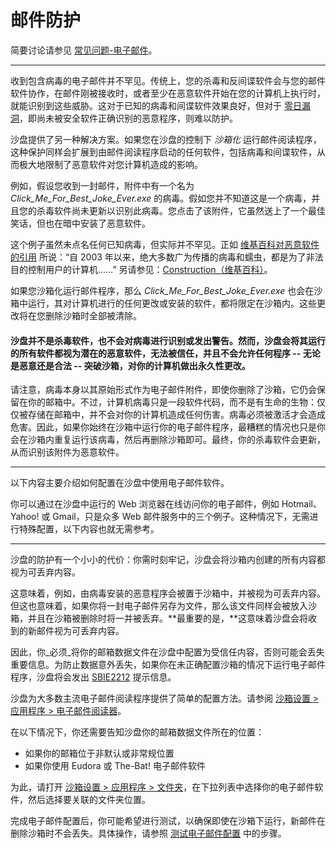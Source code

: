 # 邮件防护

简要讨论请参见 [常见问题-电子邮件](FAQEmail.md)。

* * *

收到包含病毒的电子邮件并不罕见。传统上，您的杀毒和反间谍软件会与您的邮件软件协作，在邮件刚被接收时，或者至少在恶意软件开始在您的计算机上执行时，就能识别到这些威胁。这对于已知的病毒和间谍软件效果良好，但对于 [零日漏洞](https://en.wikipedia.org/wiki/Zero-day_(computing))，即尚未被安全软件正确识别的恶意程序，则难以防护。

沙盘提供了另一种解决方案。如果您在沙盘的控制下 _沙箱化_ 运行邮件阅读程序，这种保护同样会扩展到由邮件阅读程序启动的任何软件，包括病毒和间谍软件，从而极大地限制了恶意软件对您计算机造成的影响。

例如，假设您收到一封邮件，附件中有一个名为 _Click_Me_For_Best_Joke_Ever.exe_ 的病毒。假如您并不知道这是一个病毒，并且您的杀毒软件尚未更新以识别此病毒。您点击了该附件，它虽然送上了一个最佳笑话，但也在暗中安装了恶意软件。

这个例子虽然未点名任何已知病毒，但实际并不罕见。正如 [维基百科对恶意软件的引用](https://en.wikipedia.org/wiki/Malware#Purposes) 所说：“自 2003 年以来，绝大多数广为传播的病毒和蠕虫，都是为了非法目的控制用户的计算机……” 另请参见：[Construction（维基百科）](https://en.wikipedia.org/wiki/Botnet#Construction)。

如果您沙箱化运行邮件程序，那么 _Click_Me_For_Best_Joke_Ever.exe_ 也会在沙箱中运行，其对计算机进行的任何更改或安装的软件，都将限定在沙箱内。这些更改将在您删除沙箱时全部被清除。


#### 沙盘并不是杀毒软件，也不会对病毒进行识别或发出警告。然而，沙盘会将其运行的所有软件都视为潜在的恶意软件，无法被信任，并且不会允许任何程序 -- 无论是恶意还是合法 -- 突破沙箱，对你的计算机做出永久性更改。

请注意，病毒本身以其原始形式作为电子邮件附件，即使你删除了沙箱，它仍会保留在你的邮箱中。不过，计算机病毒只是一段软件代码，而不是有生命的生物：仅仅被存储在邮箱中，并不会对你的计算机造成任何伤害。病毒必须被激活才会造成危害。因此，如果你始终在沙箱中运行你的电子邮件程序，最糟糕的情况也只是你会在沙箱内重复运行该病毒，然后再删除沙箱即可。最终，你的杀毒软件会更新，从而识别该附件为恶意软件。

* * *

以下内容主要介绍如何配置在沙盘中使用电子邮件软件。

你可以通过在沙盘中运行的 Web 浏览器在线访问你的电子邮件，例如 Hotmail、Yahoo! 或 Gmail，只是众多 Web 邮件服务中的三个例子。这种情况下，无需进行特殊配置，以下内容也就无需参考。

* * *

沙盘的防护有一个小小的代价：你需时刻牢记，沙盘会将沙箱内创建的所有内容都视为可丢弃内容。

这意味着，例如，由病毒安装的恶意程序会被置于沙箱中，并被视为可丢弃内容。但这也意味着，如果你将一封电子邮件另存为文件，那么该文件同样会被放入沙箱，并且在沙箱被删除时将一并被丢弃。**最重要的是，**这意味着沙盘会将收到的新邮件视为可丢弃内容。

因此，你_必须_将你的邮箱数据文件在沙盘中配置为受信任内容，否则可能会丢失重要信息。为防止数据意外丢失，如果你在未正确配置沙箱的情况下运行电子邮件程序，沙盘将会发出 [SBIE2212](SBIE2212.md) 提示信息。

沙盘为大多数主流电子邮件阅读程序提供了简单的配置方法。请参阅 [沙箱设置 > 应用程序 > 电子邮件阅读器](ApplicationsSettings.md#email-reader)。

在以下情况下，你还需要告知沙盘你的邮箱数据文件所在的位置：

* 如果你的邮箱位于非默认或非常规位置
* 如果你使用 Eudora 或 The-Bat! 电子邮件软件

为此，请打开 [沙箱设置 > 应用程序 > 文件夹](ApplicationsSettings.md#folders)，在下拉列表中选择你的电子邮件软件，然后选择要关联的文件夹位置。

完成电子邮件配置后，你可能希望进行测试，以确保即使在沙箱下运行，新邮件在删除沙箱时不会丢失。具体操作，请参照 [测试电子邮件配置](TestEmailConfiguration.md) 中的步骤。
